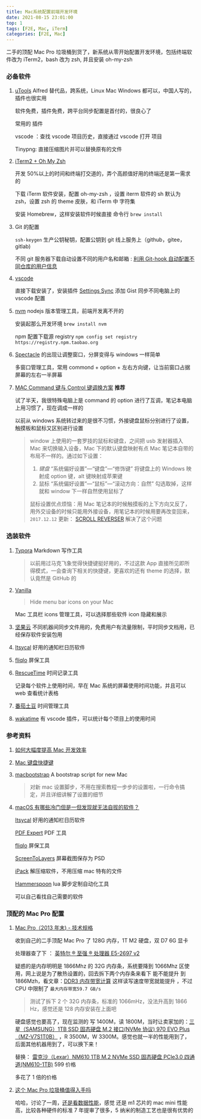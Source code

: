 ```yaml
---
title: Mac系统配置前端开发环境
date: 2021-08-15 23:01:00
top: 1
tags: [F2E, Mac, iTerm]
categories: [F2E, Mac]
---
```


二手的顶配 Mac Pro 垃圾桶到货了，新系统从零开始配置开发环境，包括终端软件改为 iTerm2，bash 改为 zsh, 并且安装 oh-my-zsh

<!-- more -->

### 必备软件

1. [uTools](https://u.tools) Alfred 替代品，跨系统，Linux Mac Windows 都可以，中国人写的，插件也很实用

   软件免费，插件免费，跨平台同步配置是首付的，很良心了

   常用的 插件

   vscode ：查找 vscode 项目历史，直接通过 vscode 打开 项目

   Tinypng: 直接压缩图片并可以替换原有的文件

2. [iTerm2 + Oh My Zsh](https://juejin.cn/post/6844904178075058189)

   开发 50%以上的时间和终端打交道的，弄个高颜值好用的终端还是第一需求的

   下载 iTerm 软件安装，配置 oh-my-zsh ，设置 iterm 软件的 sh 默认为 zsh，设置 zsh 的 theme 皮肤，和 iTerm 中 字符集

   安装 Homebrew，这样安装软件时候直接 命令行 `brew install`

3. Git 的配置

   `ssh-keygen` 生产公钥秘钥，配置公钥到 git 线上服务上（github，gitee，gitlab)

   不同 git 服务器下载自动设置不同的用户名和邮箱 : [利用 Git-hook 自动配置不同仓库的用户信息](https://segmentfault.com/a/1190000013727784)

4. [vscode](https://code.visualstudio.com/)

   直接下载安装了，安装插件 [Settings Sync](https://github.com/shanalikhan/code-settings-sync.git) 添加 Gist 同步不同电脑上的 vscode 配置

5. [nvm](https://github.com/nvm-sh/nvm) nodejs 版本管理工具，前端开发离不开的

   安装起那么开发环境 `brew install nvm`

   npm 配置下载源 registry `npm config set registry https://registry.npm.taobao.org`

6. [Spectacle](https://www.spectacleapp.com/) 的出现让调整窗口，分屏变得与 windows 一样简单

   多窗口管理工具，常用 commond + option + 左右方向键，让当前窗口占据屏幕的左右一半屏幕

7. [MAC Command 键与 Control 键调换方案](https://www.jianshu.com/p/40b71d939a05) **推荐**

   试了半天，我很特殊电脑上是 command 的 option 进行了互调，笔记本电脑上用习惯了，现在调成一样的

   以前从 windows 系统转过来的是很不习惯，外接键盘鼠标分别进行了设置，触摸板和鼠标又区别进行设置

   > window 上使用的一套罗技的鼠标和键盘，之间把 usb 发射器插入 Mac 来切换输入设备，Mac 下的默认键盘映射有点 Mac 笔记本自带的布局不一样的。通过如下设置：
   >
   > 1. _键盘_ “系统偏好设置”—“键盘”—“修饰键” 将键盘上的 Windows 映射成 option 键，alt 键映射成苹果键
   > 2. 鼠标 “系统偏好设置”—“鼠标”—“滚动方向：自然” 勾选取掉，这样就和 window 下一样自然使用鼠标了
   >
   > 鼠标设置优点烦恼：用 Mac 笔记本的时候触摸板的上下方向又反了，用外交设备的时候只能用外接设备，用笔记本的时候用要再改变回来，`2017.12.12` 更新： [SCROLL REVERSER](https://pilotmoon.com/scrollreverser/) 解决了这个问题

### 选装软件

1. [Typora](https://typora.io/) Markdown 写作工具

   > 以前用过马克飞象觉得快捷键挺好用的，不过这款 App 直接所见即所得模式，一会查询下相关的快捷键，更喜欢的还有 theme 的选择，默认竟然是 GitHub 的

2. [Vanilla](https://matthewpalmer.net/vanilla/)

   > Hide menu bar icons on your Mac

   Mac 工具栏 icons 管理工具，可以选择那些软件 icon 隐藏和展示

3. [坚果云](https://www.jianguoyun.com/) 不同机器间同步文件用的，免费用户有流量限制，平时同步文档用，已经保存软件安装包用

4. [Itsycal](https://www.mowglii.com/itsycal/) 好用的通知栏日历软件

5. [fliqlo](https://fliqlo.com/) 屏保工具

6. [RescueTime](https://www.rescuetime.com) 时间记录工具

   记录每个软件上使用时间，早在 Mac 系统的屏幕使用时间功能，并且可以 web 查看统计表格

7. [番茄土豆](https://pomotodo.com/intl/zh-CN/) 时间管理工具

8. [wakatime](https://wakatime.com/) 有 vscode 插件，可以统计每个项目上的使用时间

### 参考资料

1. [如何大幅度提高 Mac 开发效率](https://github.com/bestswifter/blog/blob/master/articles/efficient-mac.md)

2. [Mac 键盘快捷键](https://support.apple.com/zh-cn/HT201236)

3. [macbootstrap](https://github.com/bestswifter/macbootstrap) A bootstrap script for new Mac

   > 对新 mac 设置脚步，不用在搜索教程一步步的设置啦，一行命令搞定，并且详细讲解了设置的细节

4. [macOS 有哪些冷门但是一但发现就无法自拔的软件？](https://www.zhihu.com/question/35050387)

   [Itsycal](https://www.mowglii.com/itsycal/) 好用的通知栏日历软件

   [PDF Expert](https://macwk.com/soft/pdf-expert) PDF 工具

   [fliqlo](https://fliqlo.com/) 屏保工具

   [ScreenToLayers](https://neededapps.com/screentolayers/) 屏幕截图保存为 PSD

   [iPack](https://macwk.com/soft/ipack) 解压缩软件，不用压缩 mac 特有的文件

   [Hammerspoon](http://www.hammerspoon.org/) lua 脚步定制自动化工具

   可以自己看找自己需要的软件

### 顶配的 Mac Pro 配置

1. [Mac Pro（2013 年末) - 技术规格](https://support.apple.com/kb/SP697?locale=zh_CN)

   收到自己的二手顶配 Mac Pro 了 128G 内存，1T M2 硬盘，双 D7 6G 显卡

   处理器查了下 ： [英特尔 ® 至强 ® 处理器 E5-2697 v2](https://ark.intel.com/content/www/cn/zh/ark/products/75283/intel-xeon-processor-e5-2697-v2-30m-cache-2-70-ghz.html)

   疑惑的是内存明明是 1866Mhz 的 32G 内存条，系统要降到 1066Mhz 区使用，网上说是为了散热设置的，回去拆下两个内存条来看下 能不能提升 到 1866Mzh，看文章：[DDR3 内存带宽计算](http://blog.chinaunix.net/uid-14214482-id-3220464.html) 这样读写速度带宽就能提升 ，不过 CPU 中限制了 `最大内存带宽59.7 GB/s`

   > 测试了拆下 2 个 32G 内存条，标准的 1066mHz，没法升高到 1866 Hz，感觉还是 128 内存安装在上面吧

   硬盘感觉也要高了，现在监测的 写 1400M，读 1800M，当时让卖家加的：[三星（SAMSUNG）1TB SSD 固态硬盘 M.2 接口(NVMe 协议) 970 EVO Plus（MZ-V7S1T0B）](https://item.jd.com/100002183461.html) ，R 3500M，W 3300M。感觉也就一半的性能用到了，后面其他机器用到了，可以换下来！

   替换： [雷克沙（Lexar）NM610 1TB M.2 NVMe SSD 固态硬盘 PCle3.0 四通道(NM610-1TB)](https://item.jd.com/100005185781.html) 599 价格

   多花了 1 倍的价格

2. [ 这个 Mac Pro 垃圾桶值得入手吗](https://www.feng.com/post/12981301)

   哈哈，讨论了一周，[还是看数据性能](https://browser.geekbench.com/macs/mac-pro-late-2013-intel-xeon-e5-2697-v2-2-7-ghz-12-cores)，感觉 还是 m1 芯片的 mac mini 性能高，比较各种硬件的标准 7 年提审了很多，5 纳米的制造工艺也是很有优势的
